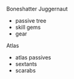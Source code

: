 Boneshatter Juggernaut
- passive tree
- skill gems
- gear

Atlas
- atlas passives
- sextants
- scarabs